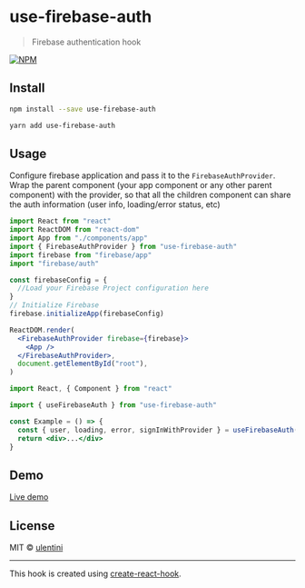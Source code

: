 # use-firebase-auth

> Firebase authentication hook

[![NPM](https://img.shields.io/npm/v/use-firebase-auth.svg)](https://www.npmjs.com/package/use-firebase-auth)

## Install

```bash
npm install --save use-firebase-auth
```

```bash
yarn add use-firebase-auth
```

## Usage

Configure firebase application and pass it to the `FirebaseAuthProvider`.
Wrap the parent component (your app component or any other parent component) with the provider, so that all the children component can share the auth information (user info, loading/error status, etc)

```jsx
import React from "react"
import ReactDOM from "react-dom"
import App from "./components/app"
import { FirebaseAuthProvider } from "use-firebase-auth"
import firebase from "firebase/app"
import "firebase/auth"

const firebaseConfig = {
  //Load your Firebase Project configuration here
}
// Initialize Firebase
firebase.initializeApp(firebaseConfig)

ReactDOM.render(
  <FirebaseAuthProvider firebase={firebase}>
    <App />
  </FirebaseAuthProvider>,
  document.getElementById("root"),
)
```

```jsx
import React, { Component } from "react"

import { useFirebaseAuth } from "use-firebase-auth"

const Example = () => {
  const { user, loading, error, signInWithProvider } = useFirebaseAuth()
  return <div>...</div>
}
```

## Demo

[Live demo](https://use-firebase-auth-demo.umbertolentini.com/)

## License

MIT © [ulentini](https://github.com/ulentini)

---

This hook is created using [create-react-hook](https://github.com/hermanya/create-react-hook).
